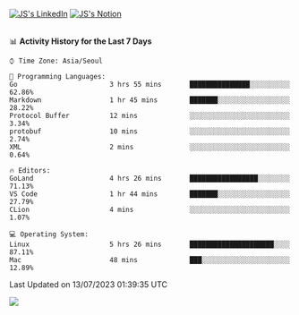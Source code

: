 
[![JS's LinkedIn](https://img.shields.io/badge/LinkedIn-blue?style=for-the-badge&logo=linkedin)](https://www.linkedin.com/in/jaeseung-lee-5a2a32139/) 
[![JS's Notion](https://img.shields.io/badge/Notion-black?style=for-the-badge&logo=notion)](https://bit.ly/ljswiki1) <br><br>
<!-- ![JS's GitHub stats](https://github-readme-stats-lemon-five.vercel.app/api?username=tkxkd0159&hide=contribs,prs,stars,issues&show_icons=true&theme=react&include_all_commits=true)   -->
<!-- ![Top Langs](https://github-readme-stats-lemon-five.vercel.app/api/top-langs/?username=tkxkd0159&layout=compact&hide=jupyter%20notebook,scss,html,css&langs_count=10)  -->


<!--START_SECTION:waka-->
📊 **Activity History for the Last 7 Days** 

```text
⌚︎ Time Zone: Asia/Seoul

💬 Programming Languages: 
Go                       3 hrs 55 mins       ███████████████░░░░░░░░░░   62.86% 
Markdown                 1 hr 45 mins        ███████░░░░░░░░░░░░░░░░░░   28.22% 
Protocol Buffer          12 mins             ░░░░░░░░░░░░░░░░░░░░░░░░░   3.34% 
protobuf                 10 mins             ░░░░░░░░░░░░░░░░░░░░░░░░░   2.74% 
XML                      2 mins              ░░░░░░░░░░░░░░░░░░░░░░░░░   0.64%

🔥 Editors: 
GoLand                   4 hrs 26 mins       █████████████████░░░░░░░░   71.13% 
VS Code                  1 hr 44 mins        ███████░░░░░░░░░░░░░░░░░░   27.79% 
CLion                    4 mins              ░░░░░░░░░░░░░░░░░░░░░░░░░   1.07%

💻 Operating System: 
Linux                    5 hrs 26 mins       █████████████████████░░░░   87.11% 
Mac                      48 mins             ███░░░░░░░░░░░░░░░░░░░░░░   12.89%

```


 Last Updated on 13/07/2023 01:39:35 UTC
<!--END_SECTION:waka-->

<a href="https://github.com/tkxkd0159/dsalgo">
  <img align="center" src="https://github-readme-stats-lemon-five.vercel.app/api/pin/?username=tkxkd0159&repo=dsalgo&theme=react" />
</a>


<!---
- 🔭 I’m currently working on ...
- 🌱 I’m currently learning blockchain and distributed network
- 👯 I’m looking to collaborate on ...
- 🤔 I’m looking for help with ...
- 💬 Ask me about ...
- 📫 How to reach me: ...
- 😄 Pronouns: ...
- ⚡ Fun fact: ...
-->
